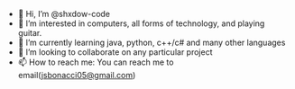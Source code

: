 - 👋 Hi, I’m @shxdow-code
- 👀 I’m interested in computers, all forms of technology, and playing guitar.
- 🌱 I’m currently learning java, python, c++/c# and many other languages
- 💞️ I’m looking to collaborate on any particular project
- 📫 How to reach me: You can reach me to email(jsbonacci05@gmail.com)

<!---
shxdow-code/shxdow-code is a ✨ special ✨ repository because its `README.md` (this file) appears on your GitHub profile.
You can click the Preview link to take a look at your changes.
--->
